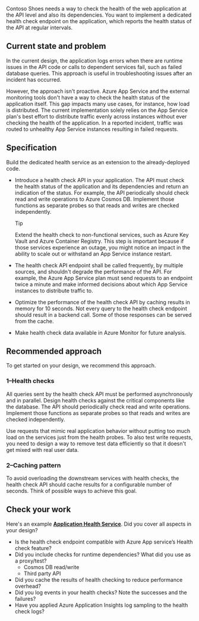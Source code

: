 Contoso Shoes needs a way to check the health of the web application at the API level and also its dependencies. You want to implement a dedicated health check endpoint on the application, which reports the health status of the API at regular intervals. 

## Current state and problem

In the current design, the application logs errors when there are runtime issues in the API code or calls to dependent services fail, such as failed database queries. This approach is useful in troubleshooting issues after an incident has occurred. 

However, the approach isn't proactive. Azure App Service and the external monitoring tools don't have a way to check the health status of the application itself. This gap impacts many use cases, for instance, how load is distributed. The current implementation solely relies on the App Service plan's best effort to distribute traffic evenly across instances without ever checking the health of the application. In a reported incident, traffic was routed to unhealthy App Service instances resulting in failed requests.

## Specification

Build the dedicated health service as an extension to the already-deployed code.

- Introduce a health check API in your application. The API must check the health status of the application and its dependencies and return an indication of the status. For example, the API periodically should check read and write operations to Azure Cosmos DB. Implement those functions as separate probes so that reads and writes are checked independently.
   
    > [!TIP] 
    > Extend the health check to non-functional services, such as Azure Key Vault and Azure Container Registry. This step is important because if those services experience an outage, you might notice an impact in the ability to scale out or withstand an App Service instance restart.

- The health check API endpoint shall be called frequently, by multiple sources, and shouldn't degrade the performance of the API. For example, the Azure App Service plan must send requests to an endpoint twice a minute and make informed decisions about which App Service instances to distribute traffic to. 

- Optimize the performance of the health check API by caching results in memory for 10 seconds. Not every query to the health check endpoint should result in a backend call. Some of those responses can be served from the cache.

- Make health check data available in Azure Monitor for future analysis.

## Recommended approach
To get started on your design, we recommend this approach.

### 1&ndash;Health checks

All queries sent by the health check API must be performed asynchronously and in parallel. Design health checks against the critical components like the database. The API should periodically check read and write operations. Implement those functions as separate probes so that reads and writes are checked independently.

Use requests that mimic real application behavior without putting too much load on the services just from the health probes. To also test write requests, you need to design a way to remove test data efficiently so that it doesn't get mixed  with real user data.

### 2&ndash;Caching pattern

To avoid overloading the downstream services with health checks, the health check API should cache results for a configurable number of seconds. Think of possible ways to achieve this goal.

## Check your work

Here's an example [**Application Health Service**](/azure/architecture/reference-architectures/containers/aks-mission-critical/mission-critical-health-modeling#application-health-service). Did you cover all aspects in your design?

- Is the health check endpoint compatible with Azure App service’s Health check feature?
- Did you include checks for runtime dependencies? What did you use as a proxy/test? 
    - Cosmos DB read/write
    - Third party API  
- Did you cache the results of health checking to reduce performance overhead? 
- Did you log events in your health checks? Note the successes and the failures?
- Have you applied Azure Application Insights log sampling to the health check logs?